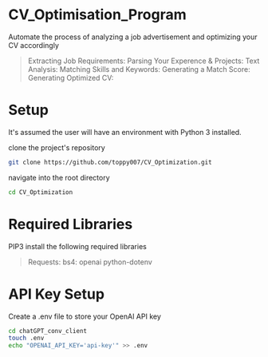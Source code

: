 # CV_Optimisation_Program
Automate the process of analyzing a job advertisement and optimizing your CV accordingly

> Extracting Job Requirements:
> Parsing Your Experence & Projects:
> Text Analysis:
> Matching Skills and Keywords:
> Generating a Match Score:
> Generating Optimized CV:

# Setup
It's assumed the user will have an environment with Python 3 installed. 

clone the project's repository 

```bash
git clone https://github.com/toppy007/CV_Optimization.git
```

navigate into the root directory

```bash
cd CV_Optimization
```

# Required Libraries
PIP3 install the following required libraries 

> Requests:
> bs4:
> openai
> python-dotenv

# API Key Setup
Create a .env file to store your OpenAI API key

```bash
cd chatGPT_conv_client
touch .env
echo "OPENAI_API_KEY='api-key'" >> .env
```







